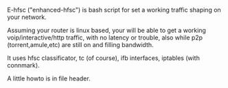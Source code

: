E-hfsc ("enhanced-hfsc") is bash script for set a working traffic shaping on your network.  
  
    
Assuming your router is linux based, your will be able to get a working voip/interactive/http traffic, with no latency or trouble, also while p2p (torrent,amule,etc) are still on and filling bandwidth.  

It uses hfsc classificator, tc (of course), ifb interfaces, iptables (with connmark).
  
  
A little howto is in file header.
